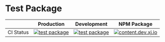 # Test Package

|           | **Production**                                                                                                                                                                    | **Development**                                                                                                                                                                 | NPM Package                                                                                                                                                                    |
|-----------|-----------------------------------------------------------------------------------------------------------------------------------------------------------------------------------|---------------------------------------------------------------------------------------------------------------------------------------------------------------------------------|--------------------------------------------------------------------------------------------------------------------------------------------------------------------------------|
| CI Status | [![test package](https://github.com/charneykaye/test-package/actions/workflows/ci_prod.yml/badge.svg)](https://github.com/charneykaye/test-package/actions/workflows/ci_prod.yml) | [![test package](https://github.com/charneykaye/test-package/actions/workflows/ci_dev.yml/badge.svg)](https://github.com/charneykaye/test-package/actions/workflows/ci_dev.yml) | [![content.dev.xj.io](https://github.com/charneykaye/test-package/actions/workflows/tag.yml/badge.svg)](https://github.com/charneykaye/test-package/actions/workflows/tag.yml) |


